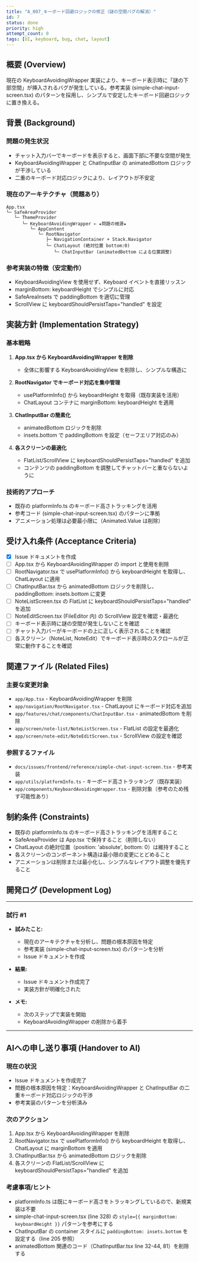 ```yaml
---
title: "A_007_キーボード回避ロジックの修正（謎の空間バグの解消）"
id: 7
status: done
priority: high
attempt_count: 0
tags: [UI, keyboard, bug, chat, layout]
---
```


## 概要 (Overview)

現在の KeyboardAvoidingWrapper 実装により、キーボード表示時に「謎の下部空間」が挿入されるバグが発生している。参考実装 (simple-chat-input-screen.tsx) のパターンを採用し、シンプルで安定したキーボード回避ロジックに置き換える。

## 背景 (Background)

### 問題の発生状況
- チャット入力バーでキーボードを表示すると、画面下部に不要な空間が発生
- KeyboardAvoidingWrapper と ChatInputBar の animatedBottom ロジックが干渉している
- 二重のキーボード対応ロジックにより、レイアウトが不安定

### 現在のアーキテクチャ（問題あり）
```
App.tsx
└─ SafeAreaProvider
   └─ ThemeProvider
      └─ KeyboardAvoidingWrapper ← ★問題の根源★
         └─ AppContent
            └─ RootNavigator
               ├─ NavigationContainer + Stack.Navigator
               └─ ChatLayout (絶対位置 bottom:0)
                  └─ ChatInputBar (animatedBottom による位置調整)
```

### 参考実装の特徴（安定動作）
- KeyboardAvoidingView を使用せず、Keyboard イベントを直接リッスン
- marginBottom: keyboardHeight でシンプルに対応
- SafeAreaInsets で paddingBottom を適切に管理
- ScrollView に keyboardShouldPersistTaps="handled" を設定

## 実装方針 (Implementation Strategy)

### 基本戦略
1. **App.tsx から KeyboardAvoidingWrapper を削除**
   - 全体に影響する KeyboardAvoidingView を削除し、シンプルな構造に

2. **RootNavigator でキーボード対応を集中管理**
   - usePlatformInfo() から keyboardHeight を取得（既存実装を活用）
   - ChatLayout コンテナに marginBottom: keyboardHeight を適用

3. **ChatInputBar の簡素化**
   - animatedBottom ロジックを削除
   - insets.bottom で paddingBottom を設定（セーフエリア対応のみ）

4. **各スクリーンの最適化**
   - FlatList/ScrollView に keyboardShouldPersistTaps="handled" を追加
   - コンテンツの paddingBottom を調整してチャットバーと重ならないように

### 技術的アプローチ
- 既存の platformInfo.ts のキーボード高さトラッキングを活用
- 参考コード (simple-chat-input-screen.tsx) のパターンに準拠
- アニメーション処理は必要最小限に（Animated.Value は削除）

## 受け入れ条件 (Acceptance Criteria)

- [x] Issue ドキュメントを作成
- [ ] App.tsx から KeyboardAvoidingWrapper の import と使用を削除
- [ ] RootNavigator.tsx で usePlatformInfo() から keyboardHeight を取得し、ChatLayout に適用
- [ ] ChatInputBar.tsx から animatedBottom ロジックを削除し、paddingBottom: insets.bottom に変更
- [ ] NoteListScreen.tsx の FlatList に keyboardShouldPersistTaps="handled" を追加
- [ ] NoteEditScreen.tsx (FileEditor 内) の ScrollView 設定を確認・最適化
- [ ] キーボード表示時に謎の空間が発生しないことを確認
- [ ] チャット入力バーがキーボードの上に正しく表示されることを確認
- [ ] 各スクリーン（NoteList, NoteEdit）でキーボード表示時のスクロールが正常に動作することを確認

## 関連ファイル (Related Files)

### 主要な変更対象
- `app/App.tsx` - KeyboardAvoidingWrapper を削除
- `app/navigation/RootNavigator.tsx` - ChatLayout にキーボード対応を追加
- `app/features/chat/components/ChatInputBar.tsx` - animatedBottom を削除
- `app/screen/note-list/NoteListScreen.tsx` - FlatList の設定を最適化
- `app/screen/note-edit/NoteEditScreen.tsx` - ScrollView の設定を確認

### 参照するファイル
- `docs/issues/frontend/reference/simple-chat-input-screen.tsx` - 参考実装
- `app/utils/platformInfo.ts` - キーボード高さトラッキング（既存実装）
- `app/components/KeyboardAvoidingWrapper.tsx` - 削除対象（参考のため残す可能性あり）

## 制約条件 (Constraints)

- 既存の platformInfo.ts のキーボード高さトラッキングを活用すること
- SafeAreaProvider は App.tsx で保持すること（削除しない）
- ChatLayout の絶対位置（position: 'absolute', bottom: 0）は維持すること
- 各スクリーンのコンポーネント構造は最小限の変更にとどめること
- アニメーションは削除または最小化し、シンプルなレイアウト調整を優先すること

## 開発ログ (Development Log)

---
### 試行 #1

- **試みたこと:**
  - 現在のアーキテクチャを分析し、問題の根本原因を特定
  - 参考実装 (simple-chat-input-screen.tsx) のパターンを分析
  - Issue ドキュメントを作成

- **結果:**
  - Issue ドキュメント作成完了
  - 実装方針が明確化された

- **メモ:**
  - 次のステップで実装を開始
  - KeyboardAvoidingWrapper の削除から着手

---

## AIへの申し送り事項 (Handover to AI)

### 現在の状況
- Issue ドキュメントを作成完了
- 問題の根本原因を特定：KeyboardAvoidingWrapper と ChatInputBar の二重キーボード対応ロジックの干渉
- 参考実装のパターンを分析済み

### 次のアクション
1. App.tsx から KeyboardAvoidingWrapper を削除
2. RootNavigator.tsx で usePlatformInfo() から keyboardHeight を取得し、ChatLayout に marginBottom を適用
3. ChatInputBar.tsx から animatedBottom ロジックを削除
4. 各スクリーンの FlatList/ScrollView に keyboardShouldPersistTaps="handled" を追加

### 考慮事項/ヒント
- platformInfo.ts は既にキーボード高さをトラッキングしているので、新規実装は不要
- simple-chat-input-screen.tsx (line 328) の `style={{ marginBottom: keyboardHeight }}` パターンを参考にする
- ChatInputBar の container スタイルに `paddingBottom: insets.bottom` を設定する（line 205 参照）
- animatedBottom 関連のコード（ChatInputBar.tsx line 32-44, 81）を削除する
